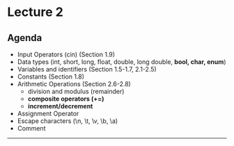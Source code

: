 # Lecture 2

## Agenda
- Input Operators (cin) (Section 1.9)
- Data types (int, short, long, float, double, long double, **bool, char, enum**)
- Variables and identifiers (Section 1.5-1.7, 2.1-2.5)
- Constants (Section 1.8)
- Arithmetic Operations (Section 2.6-2.8)
  - division and modulus (remainder)
  - **composite operators (+=)**
  - **increment/decrement**
- Assignment Operator
- Escape characters (\n, \t, \v, \b, \a)
- Comment
---
